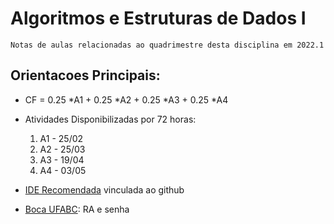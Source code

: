 # Algoritmos e Estruturas de Dados I
    Notas de aulas relacionadas ao quadrimestre desta disciplina em 2022.1

## Orientacoes Principais:
- CF = 0.25 *A1 + 0.25 *A2 + 0.25 *A3 + 0.25 *A4
- Atividades Disponibilizadas por 72 horas:
    1. A1 - 25/02
    1. A2 - 25/03
    1. A3 - 19/04
    1. A4 - 03/05

- [IDE Recomendada](https://cs50.io/) vinculada ao github
- [Boca UFABC](http://bombonera.ufabc.edu.br/): RA e senha
